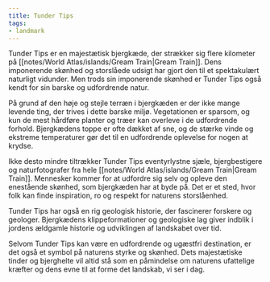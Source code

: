 ```yaml
---
title: Tunder Tips
tags:
- landmark
---
```

Tunder Tips er en majestætisk bjergkæde, der strækker sig flere kilometer på [[notes/World Atlas/islands/Gream Train|Gream Train]]. Dens imponerende skønhed og storslåede udsigt har gjort den til et spektakulært naturligt vidunder. Men trods sin imponerende skønhed er Tunder Tips også kendt for sin barske og udfordrende natur.

På grund af den høje og stejle terræn i bjergkæden er der ikke mange levende ting, der trives i dette barske miljø. Vegetationen er sparsom, og kun de mest hårdføre planter og træer kan overleve i de udfordrende forhold. Bjergkædens toppe er ofte dækket af sne, og de stærke vinde og ekstreme temperaturer gør det til en udfordrende oplevelse for nogen at krydse.

Ikke desto mindre tiltrækker Tunder Tips eventyrlystne sjæle, bjergbestigere og naturfotografer fra hele [[notes/World Atlas/islands/Gream Train|Gream Train]]. Mennesker kommer for at udfordre sig selv og opleve den enestående skønhed, som bjergkæden har at byde på. Det er et sted, hvor folk kan finde inspiration, ro og respekt for naturens storslåenhed.

Tunder Tips har også en rig geologisk historie, der fascinerer forskere og geologer. Bjergkædens klippeformationer og geologiske lag giver indblik i jordens ældgamle historie og udviklingen af landskabet over tid.

Selvom Tunder Tips kan være en udfordrende og ugæstfri destination, er det også et symbol på naturens styrke og skønhed. Dets majestætiske tinder og bjerghelte vil altid stå som en påmindelse om naturens ufattelige kræfter og dens evne til at forme det landskab, vi ser i dag.